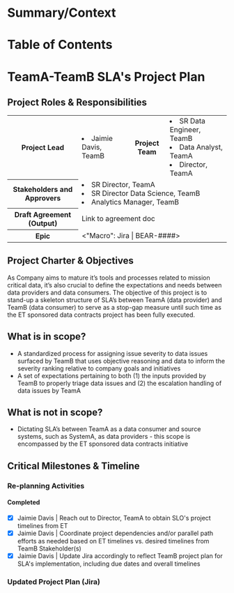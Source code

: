 # Summary/Context

# Table of Contents

# TeamA-TeamB SLA's Project Plan
## Project Roles & Responsibilities
<table>
  <tr>
    <th>Project Lead</th>
    <td><li>Jaimie Davis, TeamB</li></td>
    <th>Project Team</th>
    <td><li>SR Data Engineer, TeamB</li><li>Data Analyst, TeamA</li><li>Director, TeamA</li></td>
  </tr>
  <tr>
    <th>Stakeholders and Approvers</th>
    <td colspan=3><li>SR Director, TeamA</li><li>SR Director Data Science, TeamB</li><li>Analytics Manager, TeamB</li></td>
  </tr>
  <tr>
    <th>Draft Agreement (Output)</th>
    <td colspan=3>Link to agreement doc</td>
  </tr>
  <tr>
    <th>Epic</th>
    <td colspan=3><"Macro": Jira | BEAR-####></td>
  </tr>
</table>

## Project Charter & Objectives
As Company aims to mature it’s tools and processes related to mission critical data, it’s also crucial to define the expectations and needs between data providers and data consumers. The objective of this project is to stand-up a skeleton structure of SLA’s between TeamA (data provider) and TeamB (data consumer) to serve as a stop-gap measure until such time as the ET sponsored data contracts project has been fully executed.

## What is in scope?
* A standardized process for assigning issue severity to data issues surfaced by TeamB that uses objective reasoning and data to inform the severity ranking relative to company goals and initiatives
* A set of expectations pertaining to both (1) the inputs provided by TeamB to properly triage data issues and (2) the escalation handling of data issues by TeamA

## What is not in scope?
* Dictating SLA’s between TeamA as a data consumer and source systems, such as SystemA, as data providers - this scope is encompassed by the ET sponsored data contracts initiative

## Critical Milestones & Timeline
### Re-planning Activities
#### Completed
- [x] Jaimie Davis | Reach out to Director, TeamA to obtain SLO's project timelines from ET
- [x] Jaimie Davis | Coordinate project dependencies and/or parallel path efforts as needed based on ET timelines vs. desired timelines from TeamB Stakeholder(s)
- [x] Jaimie Davis | Update Jira accordingly to reflect TeamB project plan for SLA's implementation, including due dates and overall timelines

### Updated Project Plan (Jira)
